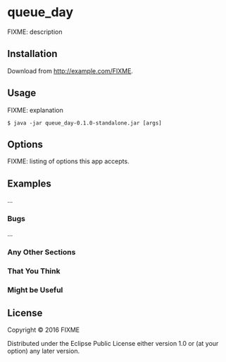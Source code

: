 # queue_day

FIXME: description

## Installation

Download from http://example.com/FIXME.

## Usage

FIXME: explanation

    $ java -jar queue_day-0.1.0-standalone.jar [args]

## Options

FIXME: listing of options this app accepts.

## Examples

...

### Bugs

...

### Any Other Sections
### That You Think
### Might be Useful

## License

Copyright © 2016 FIXME

Distributed under the Eclipse Public License either version 1.0 or (at
your option) any later version.
